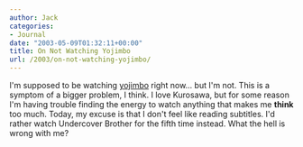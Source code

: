 ```yaml
---
author: Jack
categories:
- Journal
date: "2003-05-09T01:32:11+00:00"
title: On Not Watching Yojimbo
url: /2003/on-not-watching-yojimbo/
---
```


I'm supposed to be watching [yojimbo][1] right now&#8230; but I'm not. This is a symptom of a bigger problem, I think. I love Kurosawa, but for some reason I'm having trouble finding the energy to watch anything that makes me **think** too much. Today, my excuse is that I don't feel like reading subtitles. I'd rather watch Undercover Brother for the fifth time instead. What the hell is wrong with me?

 [1]: http://us.imdb.com/Title?0055630